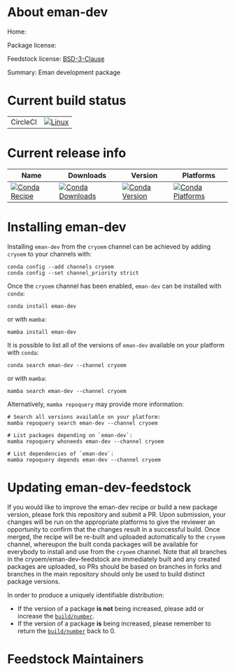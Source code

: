 About eman-dev
==============

Home: 

Package license: 

Feedstock license: [BSD-3-Clause](https://github.com/cryoem/eman-feedstock/blob/master/LICENSE.txt)

Summary: Eman development package

Current build status
====================


<table><tr>
    <td>CircleCI</td>
    <td>
      <a href="https://circleci.com/gh/cryoem/eman-feedstock">
        <img alt="Linux" src="https://img.shields.io/circleci/project/github/cryoem/eman-feedstock/master.svg?label=Linux">
      </a>
    </td>
  </tr>
</table>

Current release info
====================

| Name | Downloads | Version | Platforms |
| --- | --- | --- | --- |
| [![Conda Recipe](https://img.shields.io/badge/recipe-eman--dev-green.svg)](https://anaconda.org/cryoem/eman-dev) | [![Conda Downloads](https://img.shields.io/conda/dn/cryoem/eman-dev.svg)](https://anaconda.org/cryoem/eman-dev) | [![Conda Version](https://img.shields.io/conda/vn/cryoem/eman-dev.svg)](https://anaconda.org/cryoem/eman-dev) | [![Conda Platforms](https://img.shields.io/conda/pn/cryoem/eman-dev.svg)](https://anaconda.org/cryoem/eman-dev) |

Installing eman-dev
===================

Installing `eman-dev` from the `cryoem` channel can be achieved by adding `cryoem` to your channels with:

```
conda config --add channels cryoem
conda config --set channel_priority strict
```

Once the `cryoem` channel has been enabled, `eman-dev` can be installed with `conda`:

```
conda install eman-dev
```

or with `mamba`:

```
mamba install eman-dev
```

It is possible to list all of the versions of `eman-dev` available on your platform with `conda`:

```
conda search eman-dev --channel cryoem
```

or with `mamba`:

```
mamba search eman-dev --channel cryoem
```

Alternatively, `mamba repoquery` may provide more information:

```
# Search all versions available on your platform:
mamba repoquery search eman-dev --channel cryoem

# List packages depending on `eman-dev`:
mamba repoquery whoneeds eman-dev --channel cryoem

# List dependencies of `eman-dev`:
mamba repoquery depends eman-dev --channel cryoem
```




Updating eman-dev-feedstock
===========================

If you would like to improve the eman-dev recipe or build a new
package version, please fork this repository and submit a PR. Upon submission,
your changes will be run on the appropriate platforms to give the reviewer an
opportunity to confirm that the changes result in a successful build. Once
merged, the recipe will be re-built and uploaded automatically to the
`cryoem` channel, whereupon the built conda packages will be available for
everybody to install and use from the `cryoem` channel.
Note that all branches in the cryoem/eman-dev-feedstock are
immediately built and any created packages are uploaded, so PRs should be based
on branches in forks and branches in the main repository should only be used to
build distinct package versions.

In order to produce a uniquely identifiable distribution:
 * If the version of a package **is not** being increased, please add or increase
   the [``build/number``](https://docs.conda.io/projects/conda-build/en/latest/resources/define-metadata.html#build-number-and-string).
 * If the version of a package **is** being increased, please remember to return
   the [``build/number``](https://docs.conda.io/projects/conda-build/en/latest/resources/define-metadata.html#build-number-and-string)
   back to 0.

Feedstock Maintainers
=====================



